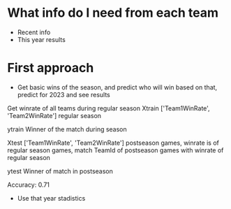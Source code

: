 
# What info do I need from each team

- Recent info
- This year results

# First approach

- Get basic wins of the season, and predict who will win based on that, predict for 2023 and see results

Get winrate of all teams during regular season
Xtrain
['Team1WinRate', 'Team2WinRate'] regular season

ytrain
Winner of the match during season

Xtest
['Team1WinRate', 'Team2WinRate'] postseason games, winrate is of regular season games, match TeamId of postseason games with winrate of regular season

ytest
Winner of match in postseason

Accuracy: 0.71

- Use that year stadistics
